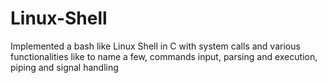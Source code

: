 # Linux-Shell

Implemented a bash like Linux Shell in C with system calls and various functionalities like to name a few, commands
input, parsing and execution, piping and signal handling
